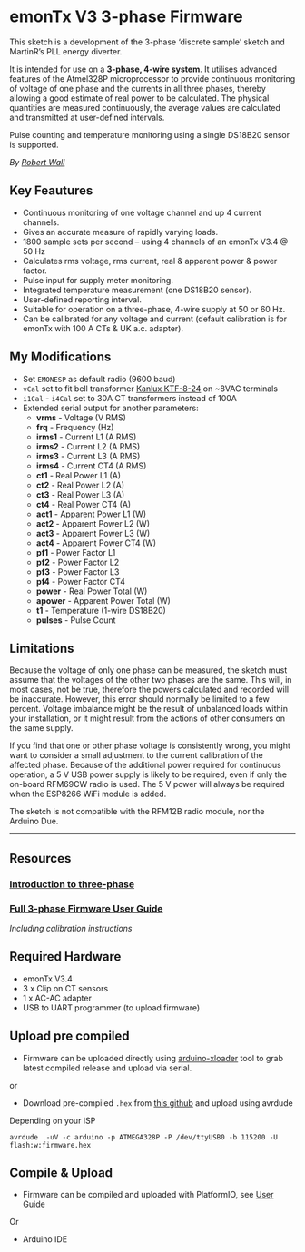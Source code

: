# emonTx V3 3-phase Firmware

This sketch is a development of the 3-phase ‘discrete sample’ sketch and MartinR’s PLL
energy diverter.

It is intended for use on a **3-phase, 4-wire system**. It utilises advanced
features of the Atmel328P microprocessor to provide continuous monitoring of voltage of
one phase and the currents in all three phases, thereby allowing a good estimate of real
power to be calculated. The physical quantities are measured continuously, the average
values are calculated and transmitted at user-defined intervals.

Pulse counting and temperature monitoring using a single DS18B20 sensor is supported.

*By [Robert Wall](https://community.openenergymonitor.org/u/robert.wall/summary)*

## Key Feautures

- Continuous monitoring of one voltage channel and up 4 current channels.
- Gives an accurate measure of rapidly varying loads.
- 1800 sample sets per second – using 4 channels of an emonTx V3.4 @ 50 Hz
- Calculates rms voltage, rms current, real & apparent power & power factor.
- Pulse input for supply meter monitoring.
- Integrated temperature measurement (one DS18B20 sensor).
- User-defined reporting interval.
- Suitable for operation on a three-phase, 4-wire supply at 50 or 60 Hz.
- Can be calibrated for any voltage and current (default calibration is for emonTx with 100 A CTs & UK a.c. adapter).

## My Modifications
- Set `EMONESP` as default radio (9600 baud)
- `vCal` set to fit bell transformer [Kanlux KTF-8-24](https://www.kanlux.com/en/product/23260/KTF-8-24) on ~8VAC terminals
- `i1Cal` - `i4Cal` set to 30A CT transformers instead of 100A
- Extended serial output for another parameters: 
    - **vrms** - Voltage (V RMS)
    - **frq** - Frequency (Hz)
    - **irms1** - Current L1 (A RMS)
    - **irms2** - Current L2 (A RMS)
    - **irms3** - Current L3 (A RMS)
    - **irms4** - Current CT4 (A RMS)
    - **ct1** - Real Power L1 (A)
    - **ct2** - Real Power L2 (A)
    - **ct3** - Real Power L3 (A)
    - **ct4** - Real Power CT4 (A)
    - **act1** - Apparent Power L1 (W)
    - **act2** - Apparent Power L2 (W)
    - **act3** - Apparent Power L3 (W)
    - **act4** - Apparent Power CT4 (W)
    - **pf1** - Power Factor L1
    - **pf2** - Power Factor L2
    - **pf3** - Power Factor L3
    - **pf4** - Power Factor CT4
    - **power** - Real Power Total (W)
    - **apower** - Apparent Power Total (W)
    - **t1** - Temperature (1-wire DS18B20)
    - **pulses** - Pulse Count

## Limitations

Because the voltage of only one phase can be measured, the sketch must assume that
the voltages of the other two phases are the same. This will, in most cases, not be true,
therefore the powers calculated and recorded will be inaccurate. However, this error
should normally be limited to a few percent. Voltage imbalance might be the result of
unbalanced loads within your installation, or it might result from the actions of other
consumers on the same supply.

If you find that one or other phase voltage is consistently wrong, you might want to
consider a small adjustment to the current calibration of the affected phase.
Because of the additional power required for continuous operation, a 5 V USB power
supply is likely to be required, even if only the on-board RFM69CW radio is used. The 5 V
power will always be required when the ESP8266 WiFi module is added.

The sketch is not compatible with the RFM12B radio module, nor the Arduino Due.


***

## Resources

### [Introduction to three-phase](https://learn.openenergymonitor.org/electricity-monitoring/ac-power-theory/3-phase-power)

### [Full 3-phase Firmware User Guide](emontx-3-phase-userguide.pdf)
*Including calibration instructions*

## Required Hardware

- emonTx V3.4
- 3 x Clip on CT sensors
- 1 x AC-AC adapter
- USB to UART programmer (to upload firmware)

## Upload pre compiled

- Firmware can be uploaded directly using [arduino-xloader](https://www.hobbytronics.co.uk/arduino-xloader) tool to grab latest compiled release and upload via serial.

or

- Download pre-compiled `.hex` from [this github](https://github.com/stanoba/emontx-3phase/tree/master/compiled) and upload using avrdude

Depending on your ISP

`avrdude  -uV -c arduino -p ATMEGA328P -P /dev/ttyUSB0 -b 115200 -U flash:w:firmware.hex`


## Compile & Upload

- Firmware can be compiled and uploaded with PlatformIO, see [User Guide](https://guide.openenergymonitor.org/technical/compiling)

Or

- Arduino IDE
